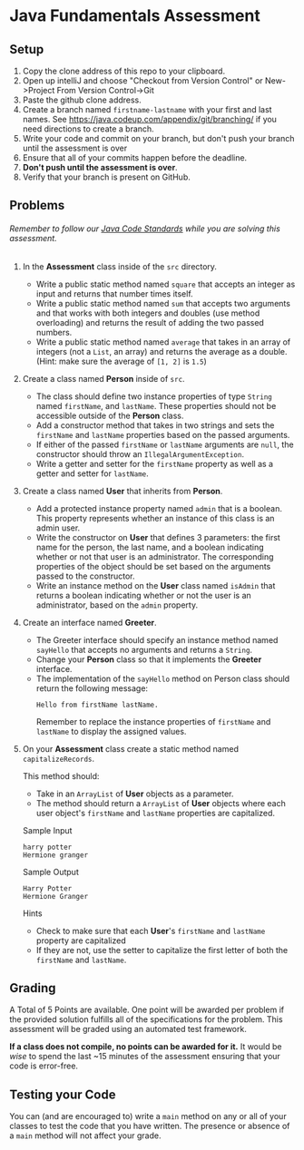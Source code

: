 # Java Fundamentals Assessment

## Setup

1. Copy the clone address of this repo to your clipboard. 
1. Open up intelliJ and choose "Checkout from Version Control" or New->Project From Version Control->Git
1. Paste the github clone address.
1. Create a branch named `firstname-lastname` with your first and last names. See https://java.codeup.com/appendix/git/branching/ if you need directions to create a branch.
1. Write your code and commit on your branch, but don't push your branch until the assessment is over
1. Ensure that all of your commits happen before the deadline.
1. **Don't push until the assessment is over**.
1. Verify that your branch is present on GitHub.

## Problems

###### Remember to follow our [Java Code Standards](https://java.codeup.com/appendix/code-standards/java/) while you are solving this assessment.

1. In the **Assessment** class inside of the `src` directory.

    - Write a public static method named `square` that accepts an integer as
      input and returns that number times itself.
    - Write a public static method named `sum` that accepts two arguments and
      that works with both integers and doubles (use method overloading) and
      returns the result of adding the two passed numbers.
    - Write a public static method named `average` that takes in an array of
      integers (not a `List`, an array) and returns the average as a double.
      (Hint: make sure the average of `[1, 2]` is `1.5`)

1. Create a class named **Person** inside of `src`.

    - The class should define two instance properties of type `String` named
      `firstName`, and `lastName`. These properties should not be accessible
      outside of the **Person** class.
   - Add a constructor method that takes in two strings and sets the `firstName`
     and `lastName` properties based on the passed arguments.
    - If either of the passed `firstName` or `lastName` arguments are `null`,
      the constructor should throw an `IllegalArgumentException`.
    - Write a getter and setter for the `firstName` property as well as a getter and setter for `lastName`.

1. Create a class named **User** that inherits from **Person**.

    - Add a protected instance property named `admin` that is a boolean. This
      property represents whether an instance of this class is an admin user.
    - Write the constructor on **User** that defines 3 parameters: the first name
      for the person, the last name, and a boolean indicating whether or not
      that user is an administrator. The corresponding properties of the object
      should be set based on the arguments passed to the constructor.
    - Write an instance method on the **User** class named `isAdmin` that returns
      a boolean indicating whether or not the user is an administrator, based on
      the `admin` property.

1. Create an interface named **Greeter**.

    - The Greeter interface should specify an instance method named `sayHello`
      that accepts no arguments and returns a `String`.
	- Change your **Person** class so that it implements the **Greeter** interface.
    - The implementation of the `sayHello` method on Person class should return the following message: 
      ```
      Hello from firstName lastName.
      ```
      Remember to replace the instance properties of `firstName` and `lastName` to display the assigned values.

1. On your **Assessment** class create a static method named `capitalizeRecords`.

    This method should:

    - Take in an `ArrayList` of **User** objects as a parameter.
    - The method should return a `ArrayList` of **User** objects where each user
      object's `firstName` and `lastName` properties are capitalized.
      
     Sample Input
      
     ```
     harry potter
     Hermione granger
     ```
     Sample Output
      
    ```
    Harry Potter
    Hermione Granger
    ```

    Hints

    - Check to make sure that each **User**'s `firstName` and `lastName` property are capitalized
    - If they are not, use the setter to capitalize the first letter of both the `firstName` and `lastName`.

## Grading

A Total of 5 Points are available. One point will be awarded per problem if the provided solution fulfills all of the specifications for the problem. This assessment will be graded using an automated test framework.

**If a class does not compile, no points can be awarded for it.** It would be *wise* to spend the last ~15 minutes of the assessment ensuring that your code is error-free.

## Testing your Code

You can (and are encouraged to) write a `main` method on any or all of your classes to test the code that you have written. The presence or absence of a `main` method will not affect your grade.